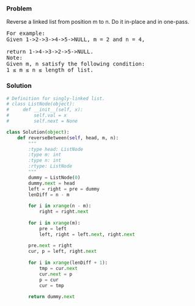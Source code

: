 ### Problem
Reverse a linked list from position m to n. Do it in-place and in one-pass.
<pre>
For example:
Given 1->2->3->4->5->NULL, m = 2 and n = 4,

return 1->4->3->2->5->NULL.
Note:
Given m, n satisfy the following condition:
1 ≤ m ≤ n ≤ length of list.
</pre>
### Solution
```python
# Definition for singly-linked list.
# class ListNode(object):
#     def __init__(self, x):
#         self.val = x
#         self.next = None

class Solution(object):
    def reverseBetween(self, head, m, n):
        """
        :type head: ListNode
        :type m: int
        :type n: int
        :rtype: ListNode
        """
        dummy = ListNode(0)
        dummy.next = head
        left = right = pre = dummy
        lenDiff = n - m
        
        for i in xrange(n - m):
            right = right.next
        
        for i in xrange(m):
            pre = left
            left, right = left.next, right.next
        
        pre.next = right
        cur, p = left, right.next
        
        for i in xrange(lenDiff + 1):
            tmp = cur.next
            cur.next = p
            p = cur
            cur = tmp
        
        return dummy.next
```